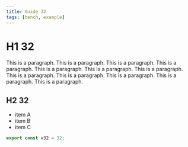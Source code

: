 ```yaml
---
title: Guide 32
tags: [bench, example]
---
```


# H1 32

This is a paragraph. This is a paragraph. This is a paragraph. This is a paragraph. This is a paragraph. This is a paragraph. This is a paragraph. This is a paragraph. This is a paragraph. This is a paragraph. This is a paragraph. This is a paragraph. 

## H2 32

- item A
- item B
- item C

```ts
export const v32 = 32;
```